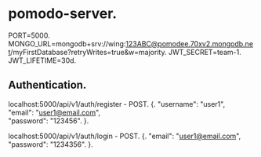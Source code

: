 # pomodo-server. 
PORT=5000.  
MONGO_URL=mongodb+srv://wing:123ABC@pomodee.70xv2.mongodb.net/myFirstDatabase?retryWrites=true&w=majority. 
JWT_SECRET=team-1. 
JWT_LIFETIME=30d. 


## Authentication. 
  localhost:5000/api/v1/auth/register - POST. 
   {. 
      "username": "user1",  
      "email": "user1@email.com",  
      "password": "123456". 
  }. 

  localhost:5000/api/v1/auth/login - POST. 
  {. 
      "email": "user1@email.com",  
      "password": "1234356". 
  }. 
